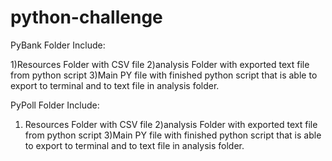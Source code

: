# python-challenge

PyBank Folder Include:

1)Resources Folder with CSV file
2)analysis Folder with exported text file from python script
3)Main PY file with finished python script that is able to 
  export to terminal and to text file in analysis folder.

PyPoll Folder Include:
1) Resources Folder with CSV file
2)analysis Folder with exported text file from python script
3)Main PY file with finished python script that is able to 
   export to terminal and to text file in analysis folder.
